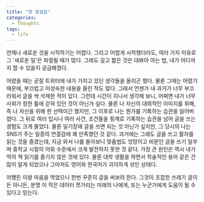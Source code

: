 ```yaml
---
title: "첫 발걸음"
categories:
  - Thoughts
tags:
  - life
---
```


언제나 새로운 것을 시작하기는 어렵다. 그리고 어렵게 시작했더라도, 여러 가지 이유로 그 '새로운 일'은 좌절될 때가 많다.
그래도 길고 짧은 것은 대봐야 아는 법, 내가 어디까지 할 수 있을지 궁금해졌다.

어렸을 때는 곧잘 트위터에 내가 가지고 있던 생각들을 올리곤 했다. 물론 그때는 어렸기 때문에, 부끄럽고 미성숙한 내용을 올린 적도 많다.
그래서 언젠가 내 과거가 너무 부끄러워서 글을 싹 삭제한 적이 있다. 그런데 시간이 지나서 생각해 보니, 어쩌면 내가 너무 사회가 정한 틀에 갇혀 있던 것이 아닌가 싶다.
물론 나 자신의 대외적인 이미지를 위해, 즉 나 자신을 위해 한 선택이긴 했지만, 그 이후로 나는 뭔가를 기록하는 습관을 잃어버렸다. 그 뒤로 여러 입시나 여러 사건, 조건들을 핑계로 기록하는 습관을 넘어 글을 쓰는 경험도 크게 줄었다.
물론 일기장에 글을 쓰면 되는 것 아닌가 싶지만, 그 당시의 나는 SNS가 주는 일종의 연결감에 꽤 만족했던 것 같다.
과거에는 그래도 글을 쓰고 활자를 읽는 것을 즐겼는데, 지금 와서 나를 돌아보니 맞춤법도 엉망이고 비문인 글을 쓰기 일쑤며 중학교 시절의 어휘 수준에서 크게 발전하지 못한 것 같다. 가장 큰 원인은 역시 내가 딱히 책 읽기를 즐기지 않은 것에 있다. 물론 대학 생활을 하면서 학술적인 용어 같은 건 많이 알게 되었으나 그마저도 영어와 한국어가 괴이하게 섞인 상태다.

어쨌든 이왕 마음을 먹었으니 한번 꾸준히 글을 써보려 한다. 그것이 조잡한 쓰레기 글이든 아니든, 분명 이 작은 데이터 쪼가리는 미래의 나에게, 또는 누군가에게 도움이 될 수 있다고 믿는다.  
